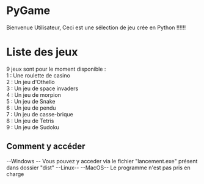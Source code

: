 # PyGame

Bienvenue Utilisateur, Ceci est une sélection de jeu crée en Python !!!!!!


# Liste des jeux

9 jeux sont pour le moment disponible :  
1 : Une roulette de casino  
2 : Un jeu d'Othello    
3 : Un jeu de space invaders  
4 : Un jeu de morpion   
5 : Un jeu de Snake   
6 : Un jeu de pendu  
7 : Un jeu de casse-brique  
8 : Un jeu de Tetris  
9 : Un jeu de Sudoku  


## Comment y accéder
--Windows --
Vous pouvez y acceder via le fichier "lancement.exe" présent dans dossier "dist"
--Linux--
--MacOS--
Le programme n'est pas pris en charge
